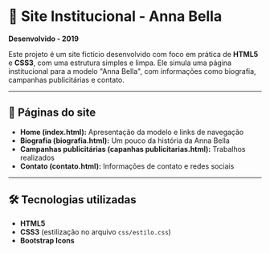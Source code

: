 # 🌟 Site Institucional - Anna Bella

**Desenvolvido - 2019**

Este projeto é um site fictício desenvolvido com foco em prática de **HTML5** e **CSS3**, com uma estrutura simples e limpa. Ele simula uma página institucional para a modelo "Anna Bella", com informações como biografia, campanhas publicitárias e contato.

---

## 📄 Páginas do site

- **Home (index.html):** Apresentação da modelo e links de navegação
- **Biografia (biografia.html):** Um pouco da história da Anna Bella
- **Campanhas publicitárias (capanhas publicitarias.html):** Trabalhos realizados
- **Contato (contato.html):** Informações de contato e redes sociais

---

## 🛠️ Tecnologias utilizadas

- **HTML5**
- **CSS3** (estilização no arquivo `css/estilo.css`)
- **Bootstrap Icons**